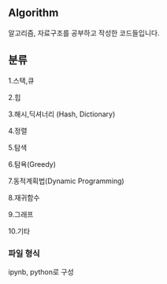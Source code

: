 ## Algorithm

알고리즘, 자료구조를 공부하고 작성한 코드들입니다.

## 분류

1.스택,큐

2.힙

3.해시,딕셔너리 (Hash, Dictionary)

4.정렬

5.탐색

6.탐욕(Greedy)

7.동적계획법(Dynamic Programming)

8.재귀함수

9.그래프

10.기타

### 파일 형식

ipynb, python로 구성
